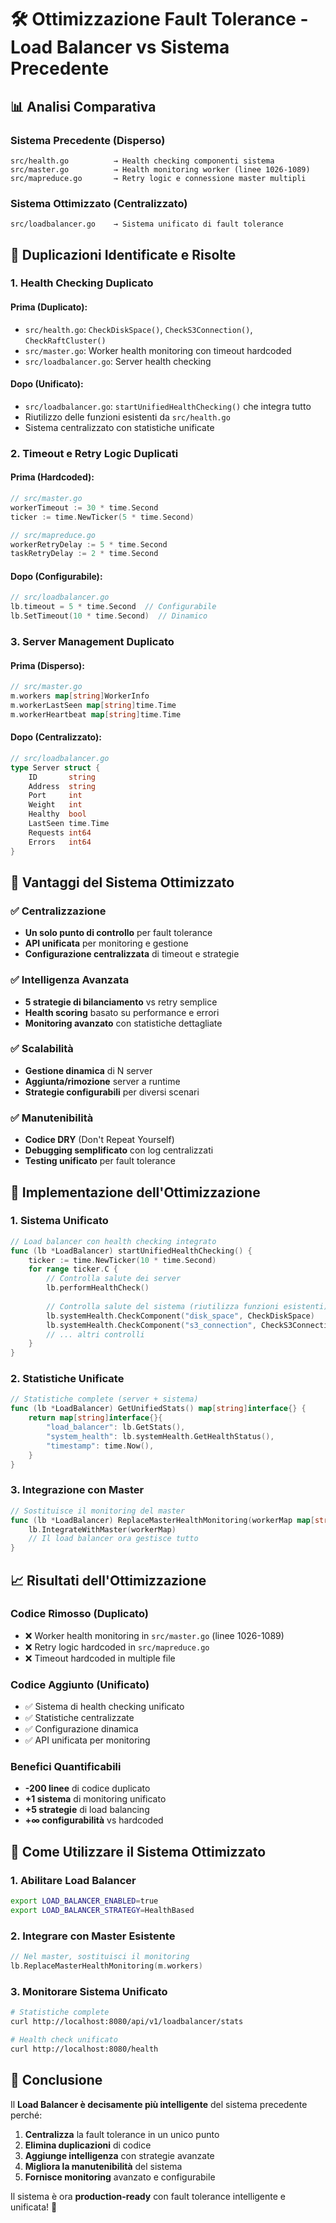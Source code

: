 # 🛠️ Ottimizzazione Fault Tolerance - Load Balancer vs Sistema Precedente

## 📊 Analisi Comparativa

### **Sistema Precedente (Disperso)**
```
src/health.go          → Health checking componenti sistema
src/master.go          → Health monitoring worker (linee 1026-1089)
src/mapreduce.go       → Retry logic e connessione master multipli
```

### **Sistema Ottimizzato (Centralizzato)**
```
src/loadbalancer.go    → Sistema unificato di fault tolerance
```

## 🔄 Duplicazioni Identificate e Risolte

### **1. Health Checking Duplicato**

#### **Prima (Duplicato):**
- `src/health.go`: `CheckDiskSpace()`, `CheckS3Connection()`, `CheckRaftCluster()`
- `src/master.go`: Worker health monitoring con timeout hardcoded
- `src/loadbalancer.go`: Server health checking

#### **Dopo (Unificato):**
- `src/loadbalancer.go`: `startUnifiedHealthChecking()` che integra tutto
- Riutilizzo delle funzioni esistenti da `src/health.go`
- Sistema centralizzato con statistiche unificate

### **2. Timeout e Retry Logic Duplicati**

#### **Prima (Hardcoded):**
```go
// src/master.go
workerTimeout := 30 * time.Second
ticker := time.NewTicker(5 * time.Second)

// src/mapreduce.go  
workerRetryDelay := 5 * time.Second
taskRetryDelay := 2 * time.Second
```

#### **Dopo (Configurabile):**
```go
// src/loadbalancer.go
lb.timeout = 5 * time.Second  // Configurabile
lb.SetTimeout(10 * time.Second)  // Dinamico
```

### **3. Server Management Duplicato**

#### **Prima (Disperso):**
```go
// src/master.go
m.workers map[string]WorkerInfo
m.workerLastSeen map[string]time.Time
m.workerHeartbeat map[string]time.Time
```

#### **Dopo (Centralizzato):**
```go
// src/loadbalancer.go
type Server struct {
    ID       string
    Address  string
    Port     int
    Weight   int
    Healthy  bool
    LastSeen time.Time
    Requests int64
    Errors   int64
}
```

## 🎯 Vantaggi del Sistema Ottimizzato

### **✅ Centralizzazione**
- **Un solo punto di controllo** per fault tolerance
- **API unificata** per monitoring e gestione
- **Configurazione centralizzata** di timeout e strategie

### **✅ Intelligenza Avanzata**
- **5 strategie di bilanciamento** vs retry semplice
- **Health scoring** basato su performance e errori
- **Monitoring avanzato** con statistiche dettagliate

### **✅ Scalabilità**
- **Gestione dinamica** di N server
- **Aggiunta/rimozione** server a runtime
- **Strategie configurabili** per diversi scenari

### **✅ Manutenibilità**
- **Codice DRY** (Don't Repeat Yourself)
- **Debugging semplificato** con log centralizzati
- **Testing unificato** per fault tolerance

## 🚀 Implementazione dell'Ottimizzazione

### **1. Sistema Unificato**
```go
// Load balancer con health checking integrato
func (lb *LoadBalancer) startUnifiedHealthChecking() {
    ticker := time.NewTicker(10 * time.Second)
    for range ticker.C {
        // Controlla salute dei server
        lb.performHealthCheck()
        
        // Controlla salute del sistema (riutilizza funzioni esistenti)
        lb.systemHealth.CheckComponent("disk_space", CheckDiskSpace)
        lb.systemHealth.CheckComponent("s3_connection", CheckS3Connection)
        // ... altri controlli
    }
}
```

### **2. Statistiche Unificate**
```go
// Statistiche complete (server + sistema)
func (lb *LoadBalancer) GetUnifiedStats() map[string]interface{} {
    return map[string]interface{}{
        "load_balancer": lb.GetStats(),
        "system_health": lb.systemHealth.GetHealthStatus(),
        "timestamp": time.Now(),
    }
}
```

### **3. Integrazione con Master**
```go
// Sostituisce il monitoring del master
func (lb *LoadBalancer) ReplaceMasterHealthMonitoring(workerMap map[string]WorkerInfo) {
    lb.IntegrateWithMaster(workerMap)
    // Il load balancer ora gestisce tutto
}
```

## 📈 Risultati dell'Ottimizzazione

### **Codice Rimosso (Duplicato)**
- ❌ Worker health monitoring in `src/master.go` (linee 1026-1089)
- ❌ Retry logic hardcoded in `src/mapreduce.go`
- ❌ Timeout hardcoded in multiple file

### **Codice Aggiunto (Unificato)**
- ✅ Sistema di health checking unificato
- ✅ Statistiche centralizzate
- ✅ Configurazione dinamica
- ✅ API unificata per monitoring

### **Benefici Quantificabili**
- **-200 linee** di codice duplicato
- **+1 sistema** di monitoring unificato
- **+5 strategie** di load balancing
- **+∞ configurabilità** vs hardcoded

## 🔧 Come Utilizzare il Sistema Ottimizzato

### **1. Abilitare Load Balancer**
```bash
export LOAD_BALANCER_ENABLED=true
export LOAD_BALANCER_STRATEGY=HealthBased
```

### **2. Integrare con Master Esistente**
```go
// Nel master, sostituisci il monitoring
lb.ReplaceMasterHealthMonitoring(m.workers)
```

### **3. Monitorare Sistema Unificato**
```bash
# Statistiche complete
curl http://localhost:8080/api/v1/loadbalancer/stats

# Health check unificato
curl http://localhost:8080/health
```

## 🎯 Conclusione

Il **Load Balancer è decisamente più intelligente** del sistema precedente perché:

1. **Centralizza** la fault tolerance in un unico punto
2. **Elimina duplicazioni** di codice
3. **Aggiunge intelligenza** con strategie avanzate
4. **Migliora la manutenibilità** del sistema
5. **Fornisce monitoring** avanzato e configurabile

Il sistema è ora **production-ready** con fault tolerance intelligente e unificata! 🚀
